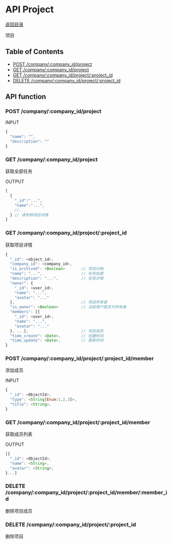 # API Project

[返回目录](index.md)

项目

## Table of Contents

* [POST /company/:company_id/project](#post-company-company_id-project)
* [GET /company/:company_id/project](#get-company-company_id-project)
* [GET /company/:company_id/project/:project_id](#get-company-company_id-project-project_id)
* [DELETE /company/:company_id/project/:project_id](#delete-company-company_id-project-project_id)

## API function

### POST /company/:company_id/project

INPUT
```javascript
{
  "name": "",
  "description": ""
}
```

### GET /company/:company_id/project

获取全部任务

OUTPUT
```javascript
[
  {
    "_id":"...",
    "name":"...",
    //...
  } // 请参照项目详情
]
```

### GET /company/:company_id/project/:project_id

获取项目详情

```javascript
{
  "_id": <object_id>,
  "company_id": <company_id>,
  "is_archived": <Boolean>       // 项目归档
  "name": "...",                 // 任务标题
  "description": "...",          // 任务详情
  "owner": {
    "_id": <user_id>,
    "name": "...",
    "avatar": "..."
  },                             // 项目所有者
  "is_owner": <Boolean>          // 当前用户是否为所有者
  "members": [{
    "_id": <user_id>,
    "name": "...",
    "avatar": "..."
  }, ...],                       // 项目成员
  "time_create": <Date>,         // 创建时间
  "time_update": <Date>,         // 更新时间
}
```

### POST /company/:company_id/project/:project_id/member

添加成员

INPUT
```javascript
{
  "_id": <ObjectId>,
  "type": <String[Enum:1,2,3]>,
  "title": <String>,
}
```

### GET /company/:company_id/project/:project_id/member

获取成员列表

OUTPUT
```javascript
[{
  "_id": <ObjectId>,
  "name": <String>,
  "avatar": <String>,
}...]
```

### DELETE /company/:company_id/project/:project_id/member/:member_id

删除项目成员

### DELETE /company/:company_id/project/:project_id

删除项目
